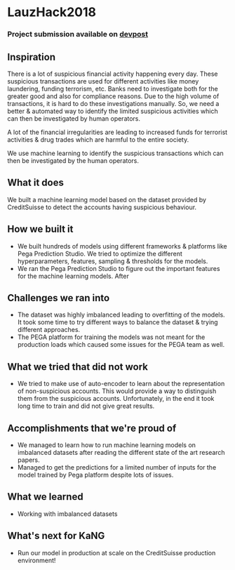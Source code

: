 # LauzHack2018 
### Project submission available on [devpost](https://devpost.com/software/kang)

## Inspiration
There is a lot of suspicious financial activity happening every day. These suspicious transactions are used for different activities like money laundering, funding terrorism, etc. Banks need to investigate both for the greater good and also for compliance reasons. Due to the high volume of transactions, it is hard to do these investigations manually. So, we need a better & automated way to identify the limited suspicious activities which can then be investigated by human operators.

A lot of the financial irregularities are leading to increased funds for terrorist activities & drug trades which are harmful to the entire society. 

We use machine learning to identify the suspicious transactions which can then be investigated by the human operators. 

## What it does
We built a machine learning model based on the dataset provided by CreditSuisse to detect the accounts having suspicious behaviour.

## How we built it
* We built hundreds of models using different frameworks & platforms like Pega Prediction Studio. We tried to optimize the different hyperparameters, features, sampling & thresholds for the models. 
* We ran the Pega Prediction Studio to figure out the important features for the machine learning models. After

## Challenges we ran into
* The dataset was highly imbalanced leading to overfitting of the models. It took some time to try different ways to balance the dataset & trying different approaches. 
* The PEGA platform for training the models was not meant for the production loads which caused some issues for the PEGA team as well. 

## What we tried that did not work
* We tried to make use of auto-encoder to learn about the representation of non-suspicious accounts. This would provide a way to distinguish them from the suspicious accounts. Unfortunately, in the end it took long time to train and did not give great results.

## Accomplishments that we're proud of
* We managed to learn how to run machine learning models on imbalanced datasets after reading the different state of the art research papers.
* Managed to get the predictions for a limited number of inputs for the model trained by Pega platform despite lots of issues.

## What we learned
* Working with imbalanced datasets


## What's next for KaNG
* Run our model in production at scale on the CreditSuisse production environment!


